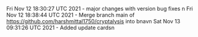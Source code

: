 Fri Nov 12 18:30:27 UTC 2021 - major changes with version bug fixes n
Fri Nov 12 18:38:44 UTC 2021 - Merge branch main of https://github.com/harshmittal1750/cryptalysis into bnavn
Sat Nov 13 09:31:26 UTC 2021 - Added update cardsn
